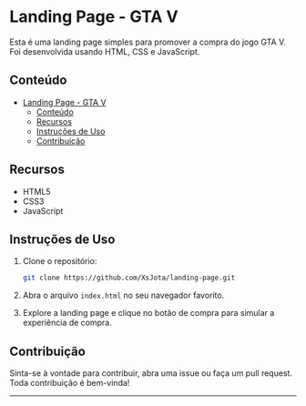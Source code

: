 # Landing Page - GTA V

Esta é uma landing page simples para promover a compra do jogo GTA V. Foi desenvolvida usando HTML, CSS e JavaScript.

## Conteúdo

- [Landing Page - GTA V](#landing-page---gta-v)
  - [Conteúdo](#conteúdo)
  - [Recursos](#recursos)
  - [Instruções de Uso](#instruções-de-uso)
  - [Contribuição](#contribuição)

## Recursos

- HTML5
- CSS3
- JavaScript

## Instruções de Uso

1. Clone o repositório:

    ```bash
    git clone https://github.com/XsJota/landing-page.git
    ```

2. Abra o arquivo `index.html` no seu navegador favorito.

3. Explore a landing page e clique no botão de compra para simular a experiência de compra.

## Contribuição

Sinta-se à vontade para contribuir, abra uma issue ou faça um pull request. Toda contribuição é bem-vinda!

---
